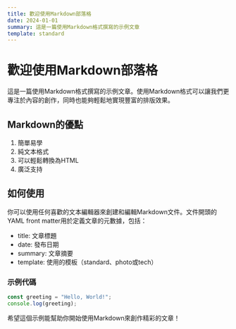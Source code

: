 ```yaml
---
title: 歡迎使用Markdown部落格
date: 2024-01-01
summary: 這是一篇使用Markdown格式撰寫的示例文章
template: standard
---
```


# 歡迎使用Markdown部落格

這是一篇使用Markdown格式撰寫的示例文章。使用Markdown格式可以讓我們更專注於內容的創作，同時也能夠輕鬆地實現豐富的排版效果。

## Markdown的優點

1. 簡單易學
2. 純文本格式
3. 可以輕鬆轉換為HTML
4. 廣泛支持

## 如何使用

你可以使用任何喜歡的文本編輯器來創建和編輯Markdown文件。文件開頭的YAML front matter用於定義文章的元數據，包括：

- title: 文章標題
- date: 發布日期
- summary: 文章摘要
- template: 使用的模板（standard、photo或tech）

### 示例代碼

```javascript
const greeting = "Hello, World!";
console.log(greeting);
```

希望這個示例能幫助你開始使用Markdown來創作精彩的文章！